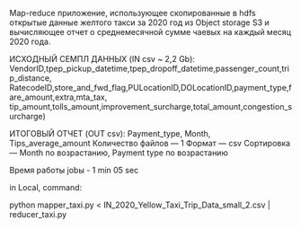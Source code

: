 Map-reduce приложение, 
использующее скопированные 
в hdfs открытые данные желтого такси за 2020 год 
из Object storage S3 
и вычисляющее отчет о среднемесячной сумме чаевых на каждый месяц 2020 года.


ИСХОДНЫЙ СЕМПЛ ДАННЫХ (IN csv ~ 2,2 Gb):
VendorID,tpep_pickup_datetime,tpep_dropoff_datetime,passenger_count,trip_distance,
RatecodeID,store_and_fwd_flag,PULocationID,DOLocationID,payment_type,fare_amount,extra,mta_tax,
tip_amount,tolls_amount,improvement_surcharge,total_amount,congestion_surcharge)


ИТОГОВЫЙ ОТЧЕТ (OUT csv):
Payment_type, Month, Tips_average_amount
Количество файлов — 1
Формат — csv
Сортировка — Month по возрастанию, Payment type по возрастанию

Время работы jobы - 1 min 05 sec

in Local, command:

python mapper_taxi.py < IN_2020_Yellow_Taxi_Trip_Data_small_2.csv | reducer_taxi.py
